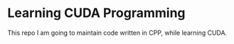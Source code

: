 # Learning CUDA Programming  
This repo I am going to maintain code written in CPP, while learning CUDA.